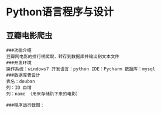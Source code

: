 # Python语言程序与设计
## 豆瓣电影爬虫
	###功能介绍
	豆瓣网电影的排行榜爬取，转存到数据库并输出到文本文件
	###开发环境
	操作系统：windows7 开发语言：python IDE：Pycharm 数据库：mysql
	###数据库表设计
	表名：douban
	列：ID 自增
	列：name （用来存储趴下来的电影）
	
	###程序运行截图：
